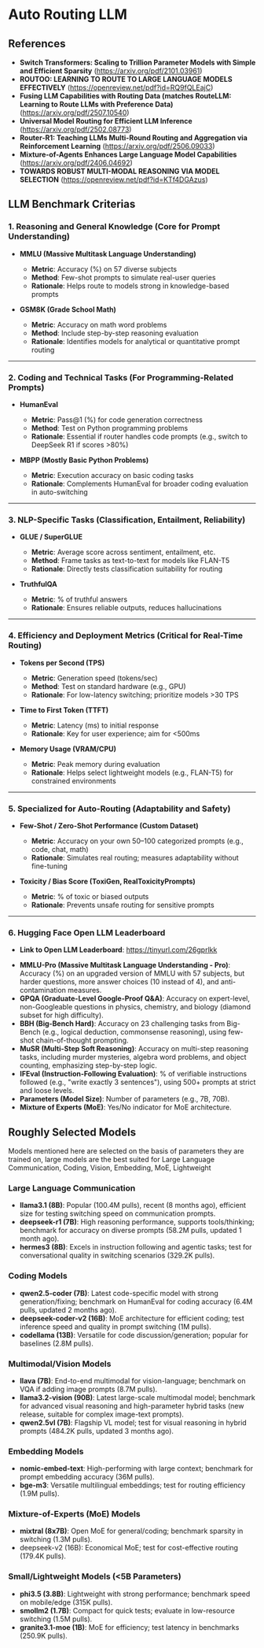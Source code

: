 # Auto Routing LLM
## References
- **Switch Transformers: Scaling to Trillion Parameter Models with Simple and Efficient Sparsity** (https://arxiv.org/pdf/2101.03961)
- **ROUTOO: LEARNING TO ROUTE TO LARGE LANGUAGE MODELS EFFECTIVELY** (https://openreview.net/pdf?id=RQ9fQLEajC)
- **Fusing LLM Capabilities with Routing Data (matches RouteLLM: Learning to Route LLMs with Preference Data)** (https://arxiv.org/pdf/2507.10540)
- **Universal Model Routing for Efficient LLM Inference** (https://arxiv.org/pdf/2502.08773)
- **Router-R1: Teaching LLMs Multi-Round Routing and Aggregation via Reinforcement Learning** (https://arxiv.org/pdf/2506.09033)
- **Mixture-of-Agents Enhances Large Language Model Capabilities** (https://arxiv.org/pdf/2406.04692)
- **TOWARDS ROBUST MULTI-MODAL REASONING VIA MODEL SELECTION** (https://openreview.net/pdf?id=KTf4DGAzus)

## LLM Benchmark Criterias
### 1. Reasoning and General Knowledge (Core for Prompt Understanding)

* **MMLU (Massive Multitask Language Understanding)**

  * **Metric**: Accuracy (%) on 57 diverse subjects
  * **Method**: Few-shot prompts to simulate real-user queries
  * **Rationale**: Helps route to models strong in knowledge-based prompts

* **GSM8K (Grade School Math)**

  * **Metric**: Accuracy on math word problems
  * **Method**: Include step-by-step reasoning evaluation
  * **Rationale**: Identifies models for analytical or quantitative prompt routing

---

### 2. Coding and Technical Tasks (For Programming-Related Prompts)

* **HumanEval**

  * **Metric**: Pass\@1 (%) for code generation correctness
  * **Method**: Test on Python programming problems
  * **Rationale**: Essential if router handles code prompts (e.g., switch to DeepSeek R1 if scores >80%)

* **MBPP (Mostly Basic Python Problems)**

  * **Metric**: Execution accuracy on basic coding tasks
  * **Rationale**: Complements HumanEval for broader coding evaluation in auto-switching

---

### 3. NLP-Specific Tasks (Classification, Entailment, Reliability)

* **GLUE / SuperGLUE**

  * **Metric**: Average score across sentiment, entailment, etc.
  * **Method**: Frame tasks as text-to-text for models like FLAN-T5
  * **Rationale**: Directly tests classification suitability for routing

* **TruthfulQA**

  * **Metric**: % of truthful answers
  * **Rationale**: Ensures reliable outputs, reduces hallucinations

---

### 4. Efficiency and Deployment Metrics (Critical for Real-Time Routing)

* **Tokens per Second (TPS)**

  * **Metric**: Generation speed (tokens/sec)
  * **Method**: Test on standard hardware (e.g., GPU)
  * **Rationale**: For low-latency switching; prioritize models >30 TPS

* **Time to First Token (TTFT)**

  * **Metric**: Latency (ms) to initial response
  * **Rationale**: Key for user experience; aim for <500ms

* **Memory Usage (VRAM/CPU)**

  * **Metric**: Peak memory during evaluation
  * **Rationale**: Helps select lightweight models (e.g., FLAN-T5) for constrained environments

---

### 5. Specialized for Auto-Routing (Adaptability and Safety)

* **Few-Shot / Zero-Shot Performance (Custom Dataset)**

  * **Metric**: Accuracy on your own 50–100 categorized prompts (e.g., code, chat, math)
  * **Rationale**: Simulates real routing; measures adaptability without fine-tuning

* **Toxicity / Bias Score (ToxiGen, RealToxicityPrompts)**

  * **Metric**: % of toxic or biased outputs
  * **Rationale**: Prevents unsafe routing for sensitive prompts
---

### 6. Hugging Face Open LLM Leaderboard
  * **Link to Open LLM Leaderboard**: https://tinyurl.com/26gprlkk
   - **MMLU-Pro (Massive Multitask Language Understanding - Pro)**: Accuracy (%) on an upgraded version of MMLU with 57 subjects, but harder questions, more answer choices (10 instead of 4), and anti-contamination measures.
   - **GPQA (Graduate-Level Google-Proof Q&A)**: Accuracy on expert-level, non-Googleable questions in physics, chemistry, and biology (diamond subset for high difficulty).
   - **BBH (Big-Bench Hard)**: Accuracy on 23 challenging tasks from Big-Bench (e.g., logical deduction, commonsense reasoning), using few-shot chain-of-thought prompting.
   - **MuSR (Multi-Step Soft Reasoning)**: Accuracy on multi-step reasoning tasks, including murder mysteries, algebra word problems, and object counting, emphasizing step-by-step logic.
   - **IFEval (Instruction-Following Evaluation)**: % of verifiable instructions followed (e.g., "write exactly 3 sentences"), using 500+ prompts at strict and loose levels.
   - **Parameters (Model Size)**: Number of parameters (e.g., 7B, 70B).
   - **Mixture of Experts (MoE)**: Yes/No indicator for MoE architecture.

## Roughly Selected Models
  Models mentioned here are selected on the basis of parameters they are trained on, large models are the best suited for Large Language Communication, Coding, Vision, Embedding, MoE, Lightweight
  ### Large Language Communication
  - **llama3.1 (8B)**: Popular (100.4M pulls), recent (8 months ago), efficient size for testing switching speed on communication prompts.
  - **deepseek-r1 (7B)**: High reasoning performance, supports tools/thinking; benchmark for accuracy on diverse prompts (58.2M pulls, updated 1 month ago).
  - **hermes3 (8B)**: Excels in instruction following and agentic tasks; test for conversational quality in switching scenarios (329.2K pulls).

  ### Coding Models
  - **qwen2.5-coder (7B)**: Latest code-specific model with strong generation/fixing; benchmark on HumanEval for coding accuracy (6.4M pulls, updated 2 months ago).
  - **deepseek-coder-v2 (16B)**: MoE architecture for efficient coding; test inference speed and quality in prompt switching (1M pulls).
  - **codellama (13B)**: Versatile for code discussion/generation; popular for baselines (2.8M pulls).

  ### Multimodal/Vision Models
  - **llava (7B)**: End-to-end multimodal for vision-language; benchmark on VQA if adding image prompts (8.7M pulls).
  - **llama3.2-vision (90B)**: Latest large-scale multimodal model; benchmark for advanced visual reasoning and high-parameter hybrid tasks (new release, suitable for complex image-text prompts).
  - **qwen2.5vl (7B)**: Flagship VL model; test for visual reasoning in hybrid prompts (484.2K pulls, updated 3 months ago).

  ### Embedding Models
  - **nomic-embed-text**: High-performing with large context; benchmark for prompt embedding accuracy (36M pulls).
  - **bge-m3**: Versatile multilingual embeddings; test for routing efficiency (1.9M pulls).

  ### Mixture-of-Experts (MoE) Models
  - **mixtral (8x7B)**: Open MoE for general/coding; benchmark sparsity in switching (1.3M pulls).
  - deepseek-v2 (16B): Economical MoE; test for cost-effective routing (179.4K pulls).

  ### Small/Lightweight Models (<5B Parameters)
  - **phi3.5 (3.8B)**: Lightweight with strong performance; benchmark speed on mobile/edge (315K pulls).
  - **smollm2 (1.7B)**: Compact for quick tests; evaluate in low-resource switching (1.5M pulls).
  - **granite3.1-moe (1B)**: MoE for efficiency; test latency in benchmarks (250.9K pulls).

